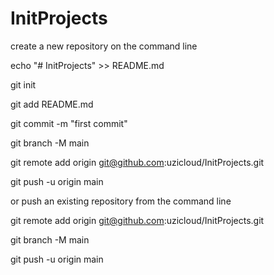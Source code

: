 # InitProjects

create a new repository on the command line

echo "# InitProjects" >> README.md

git init

git add README.md

git commit -m "first commit"

git branch -M main

git remote add origin git@github.com:uzicloud/InitProjects.git

git push -u origin main


or push an existing repository from the command line

git remote add origin git@github.com:uzicloud/InitProjects.git

git branch -M main

git push -u origin main
